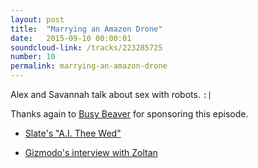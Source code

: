 ```yaml
---
layout: post
title:  "Marrying an Amazon Drone"
date:   2015-09-10 00:00:01
soundcloud-link: /tracks/223285725
number: 10
permalink: marrying-an-amazon-drone
---
```


Alex and Savannah talk about sex with robots. `:|`

Thanks again to [Busy Beaver](https://www.busybeaver.net/) for sponsoring this episode.

- [Slate's "A.I. Thee Wed"](http://www.slate.com/articles/technology/future_tense/2015/08/humans_should_be_able_to_marry_robots.html)

- [Gizmodo's interview with Zoltan](http://gizmodo.com/367698/technosexual-one-mans-tale-of-robot-love)